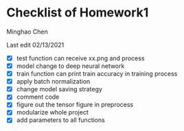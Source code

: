 # Checklist of Homework1

Minghao Chen

Last edit 02/13/2021

- [x] test function can receive xx.png and process
- [x] model change to deep neural network
- [x] train function can print train accuracy in training process
- [x] apply batch normalization
- [x] change model saving strategy
- [x] comment code
- [x] figure out the tensor figure in preprocess
- [x] modularize whole project
- [x] add parameters to all functions
